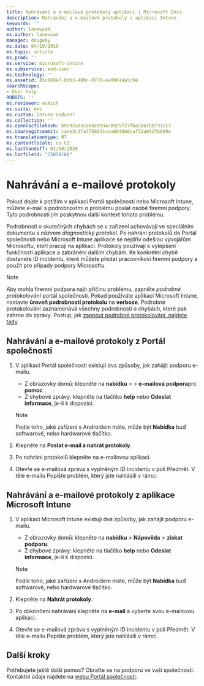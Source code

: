 ```yaml
---
title: Nahrávání a e-mailové protokoly aplikací | Microsoft Docs
description: Nahrávání a e-mailové protokoly z aplikací Intune
keywords: ''
author: lenewsad
ms.author: lanewsad
manager: dougeby
ms.date: 04/19/2019
ms.topic: article
ms.prod: ''
ms.service: microsoft-intune
ms.subservice: end-user
ms.technology: ''
ms.assetid: 85c868e7-8d63-480c-9770-4e99614a5c94
searchScope:
- User help
ROBOTS: ''
ms.reviewer: esmich
ms.suite: ems
ms.custom: intune-enduser
ms.collection: ''
ms.openlocfilehash: b9292ad3ce6be9934c8925f27fbec8a7b8731cc7
ms.sourcegitcommit: caee3c3fa77586314aa8040b0caf32a0527b669e
ms.translationtype: MT
ms.contentlocale: cs-CZ
ms.lasthandoff: 01/10/2020
ms.locfileid: "75858166"
---
```

# <a name="upload-and-email-logs"></a>Nahrávání a e-mailové protokoly  

Pokud dojde k potížím v aplikaci Portál společnosti nebo Microsoft Intune, můžete e-mail s podrobnostmi o problému poslat osobě firemní podpory. Tyto podrobnosti jim poskytnou další kontext tohoto problému.  

Podrobnosti o skutečných chybách se v zařízení uchovávají ve speciálním dokumentu s názvem _diagnostický protokol_. Po nahrání protokolů do Portál společnosti nebo Microsoft Intune aplikace se nejdřív odešlou vývojářům Microsoftu, kteří pracují na aplikaci. Protokoly používají k vylepšení funkčnosti aplikace a zabránění dalším chybám. Ke konkrétní chybě dostanete ID incidentu, které můžete předat pracovníkovi firemní podpory a použít pro případy podpory Microsoftu.  

> [!Note]
> Aby mohla firemní podpora najít příčinu problému, zapněte _podrobné protokolování_ portál společnosti. Pokud používáte aplikaci Microsoft Intune, nastavte **úroveň podrobností protokolu** na **verbose**. Podrobné protokolování zaznamenává všechny podrobnosti o chybách, které pak zahrne do zprávy. Postup, jak [zapnout podrobné protokolování, najdete tady](use-verbose-logging-to-help-your-it-administrator-fix-device-issues-android.md).  

## <a name="upload-and-email-logs-from-company-portal"></a>Nahrávání a e-mailové protokoly z Portál společnosti  

1. V aplikaci Portál společnosti existují dva způsoby, jak zahájit podporu e-mailu.
    * Z obrazovky domů: klepněte na **nabídku** >  > **e-mailová podpora**pro **pomoc** .  
    * Z chybové zprávy: klepněte na tlačítko **help** nebo **Odeslat informace**, je-li k dispozici.  

    > [!NOTE]
    > Podle toho, jaké zařízení s Androidem máte, může být **Nabídka** buď softwarové, nebo hardwarové tlačítko.  

3. Klepněte na **Poslat e-mail a nahrát protokoly**.  
4. Po nahrání protokolů klepněte na e-mailovou aplikaci. 
5. Otevře se e-mailová zpráva s vyplněným ID incidentu v poli Předmět. V těle e-mailu Popište problém, který jste nahlásili v rámci.    


## <a name="upload-and-email-logs-from-microsoft-intune-app"></a>Nahrávání a e-mailové protokoly z aplikace Microsoft Intune   

1. V aplikaci Microsoft Intune existují dva způsoby, jak zahájit podporu e-mailu.  
    * Z obrazovky domů: klepněte na **nabídku** > **Nápověda** > **získat podporu**.  
    * Z chybové zprávy: klepněte na tlačítko **help** nebo **Odeslat informace**, je-li k dispozici.  

    > [!NOTE]
    > Podle toho, jaké zařízení s Androidem máte, může být **Nabídka** buď softwarové, nebo hardwarové tlačítko.

3. Klepněte na **Nahrát protokoly**.  
4. Po dokončení nahrávání klepněte na **e-mail** a vyberte svou e-mailovou aplikaci.  
5. Otevře se e-mailová zpráva s vyplněným ID incidentu v poli Předmět. V těle e-mailu Popište problém, který jste nahlásili v rámci.  

## <a name="next-steps"></a>Další kroky  

Potřebujete ještě další pomoc? Obraťte se na podporu ve vaší společnosti. Kontaktní údaje najdete na [webu Portál společnosti](https://go.microsoft.com/fwlink/?linkid=2010980).
